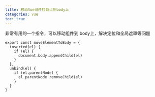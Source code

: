 ```yaml
---
title: 移动Vue组件挂载点到body上
categories: vue
toc: true
--- 
```


非常有用的一个指令，可以移动组件到 body上，解决定位和全局遮罩等问题

```
export const moveElementToBody = {
  inserted(el) {
    if (el) {
      document.body.appendChild(el)
    }
  },
  unbind(el) {
    if (el.parentNode) {
      el.parentNode.removeChild(el)
    }
  }
}

```